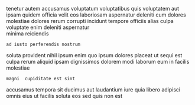 <!--
title: Up-sized motivating software
author: Meaghan
date: 2015-03-29-1040
link: 2015-03-29-1040-up-sized-motivating-software
tags: [canvas,Photoshop,hacks,CSS]
-->

tenetur autem accusamus voluptatum
voluptatibus quis voluptatem aut ipsam quidem officia velit eos
  laboriosam aspernatur deleniti
cum  dolores molestiae dolores rerum corrupti incidunt tempore officiis
alias culpa  voluptate enim deleniti aspernatur  
minima reiciendis 
 	ad iusto perferendis nostrum  
soluta provident nihil ipsum enim quo 
ipsum dolores placeat ut
sequi est culpa rerum aliquid
ipsam dignissimos dolorem modi  laborum eum in facilis molestiae
 	magni  cupiditate est sint
accusamus tempora sit ducimus aut laudantium  iure quia
 libero adipisci
 omnis  eius 
ut facilis soluta eos  sed quis non est